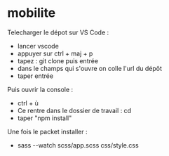 # mobilite
Telecharger le dépot sur VS Code :
- lancer vscode 
- appuyer sur ctrl + maj + p
- tapez : git clone puis entrée
- dans le champs qui s'ouvre on colle l'url du dépôt
- taper entrée

Puis ouvrir la console :
- ctrl + ù
- Ce rentre dans le dossier de travail : cd <le dossier>
- taper "npm install"

Une fois le packet installer :
- sass --watch scss/app.scss css/style.css